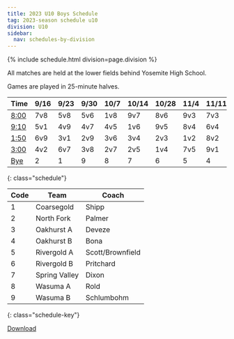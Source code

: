 ```yaml
---
title: 2023 U10 Boys Schedule
tag: 2023-season schedule u10
division: U10
sidebar:
  nav: schedules-by-division
---
```


{% include schedule.html division=page.division %}

All matches are held at the lower fields behind Yosemite High School.

Games are played in 25-minute halves.

| Time      | 9/16  | 9/23  | 9/30  | 10/7  | 10/14 | 10/28 | 11/4  | 11/11 | 11/18
|-----------|-------|-------|-------|-------|-------|-------|-------|-------|-------
| <u>8:00</u> | 7v8|5v8|5v6|1v8|9v7|8v6|9v3|7v3|8v9
| <u>9:10</u> | 5v1|4v9|4v7|4v5|1v6|9v5|8v4|6v4|5v3
| <u>1:50</u> | 6v9|3v1|2v9|3v6|3v4|2v3|1v2|8v2|6v2
| <u>3:00</u> | 4v2|6v7|3v8|2v7|2v5|1v4|7v5|9v1|7v1
| <u>Bye</u>  | 2  |1  |9  |8  |7  |6  |5  |4
{: class="schedule"}

| Code  | Team          | Coach
|-------|---------------|---------------
| 1     | Coarsegold    | Shipp
| 2     | North Fork    | Palmer
| 3     | Oakhurst A    | Deveze
| 4     | Oakhurst B    | Bona
| 5     | Rivergold A   | Scott/Brownfield
| 6     | Rivergold B   | Pritchard
| 7     | Spring Valley | Dixon
| 8     | Wasuma A      | Rold
| 9     | Wasuma B      | Schlumbohm
{: class="schedule-key"}

[Download](/schedules/2023/MAYSL-2023-U10-boys.pdf)
